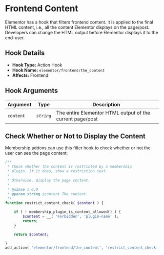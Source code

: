 # Frontend Content

<Badge type="tip" vertical="top" text="Elementor Core" /> <Badge type="warning" vertical="top" text="Intermediate" />

Elementor has a hook that filters frontend content. It is applied to the final HTML content, i.e., all the content Elementor displays on the page/post. Developers can change the HTML output before Elementor displays it to the end-user.

## Hook Details

* **Hook Type:** Action Hook
* **Hook Name:** `elementor/frontend/the_content`
* **Affects:** Frontend

## Hook Arguments

| Argument  | Type       | Description                                                |
|-----------|------------|------------------------------------------------------------|
| `content` | _`string`_ | The entire Elementor HTML output of the current page/post |

## Check Whether or Not to Display the Content

Membership addons can use this filter hook to check whether or not the user can see the page content:

```php
/**
 * Check whether the content is restricted by a membership
 * plugin. If it does, show a restriction text.
 *
 * Otherwise, display the page content.
 *
 * @since 1.0.0
 * @param string $content The content.
 */
function restrict_content_check( $content ) {

	if ( ! membership_plugin_is_content_allowed() ) {
		$content = __( 'Forbidden', 'plugin-name' );
		return;
	}

	return $content;

}
add_action( 'elementor/frontend/the_content', 'restrict_content_check' );
```
